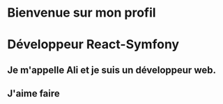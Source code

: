 # Bienvenue sur mon profil

# Développeur React-Symfony

## Je m'appelle Ali et je suis un développeur web.

## J'aime faire
